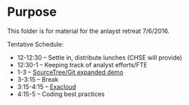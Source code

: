 # Purpose

This folder is for material for the anlayst retreat 7/6/2016. 

Tentative Schedule:

* 12-12:30 – Settle in, distribute lunches (CHSE will provide)
* 12:30-1 – Keeping track of analyst efforts/FTE
* 1-3 – [SourceTree/Git expanded demo](https://github.com/chse-ohsu/Analyst-Retreat/tree/master/AdvancedGitClinic)
* 3-3:15 – Break
* 3:15-4:15 – [Exacloud](https://github.com/chse-ohsu/Analyst-Retreat/tree/master/Exacloud-Presentation)
* 4:15-5 – Coding best practices
